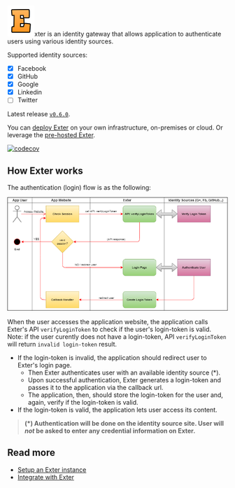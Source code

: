 ![Exter icon](docs/icons/exter_icon.png)xter is an identity gateway that allows application to authenticate users using various identity sources.

Supported identity sources:

- [x] Facebook
- [x] GitHub
- [x] Google
- [x] Linkedin
- [ ] Twitter

Latest release [`v0.6.0`](RELEASE-NOTES.md).

You can [deploy Exter](BuildAndRun.md) on your own infrastructure, on-premises or cloud. Or leverage the [pre-hosted Exter](https://btnguyen2k.github.io/exter/).

[![codecov](https://codecov.io/gh/btnguyen2k/exter/branch/master/graph/badge.svg?token=4HRLXGOB2M)](https://codecov.io/gh/btnguyen2k/exter)

## How Exter works

The authentication (login) flow is as the following:

![Exter Integration Flow](docs/Exter_flow_1.png)

When the user accesses the application website, the application calls Exter's API `verifyLoginToken` to check if the user's login-token is valid. Note: if the user curently does not have a login-token, API `verifyLoginToken` will return `invalid login-token` result.

- If the login-token is invalid, the application should redirect user to Exter's login page.
    - Then Exter authenticates user with an available identity source (*).
    - Upon successful authentication, Exter generates a login-token and passes it to the application via the callback url.
    - The application, then, should store the login-token for the user and, again, verify if the login-token is valid.
- If the login-token is valid, the application lets user access its content.

> **(*) Authentication will be done on the identity source site. User will _not_ be asked to enter any credential information on Exter.**

## Read more

- [Setup an Exter instance](BuildAndRun.md)
- [Integrate with Exter](Integration.md)
